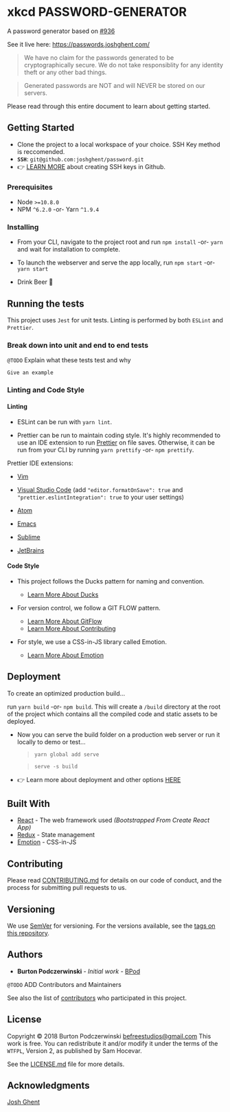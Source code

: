 # xkcd PASSWORD-GENERATOR

A password generator based on [#936](https://xkcd.com/936/)

See it live here: https://passwords.joshghent.com/

> We have no claim for the passwords generated to be cryptographically secure. We do not take responsiblity for any identity theft or any other bad things.

> Generated passwords are NOT and will NEVER be stored on our servers.

Please read through this entire document to learn about getting started.

## Getting Started

- Clone the project to a local workspace of your choice. SSH Key method is reccomended.
- **`SSH`**: `git@github.com:joshghent/password.git`
- :point_right: [LEARN MORE](https://help.github.com/articles/connecting-to-github-with-ssh/) about creating SSH keys in Github.

### Prerequisites

- Node `>=10.8.0`
- NPM `^6.2.0` -or- Yarn `^1.9.4`

### Installing

- From your CLI, navigate to the project root and run `npm install` -or- `yarn` and wait for installation to complete.

- To launch the webserver and serve the app locally, run `npm start` -or- `yarn start`

- Drink Beer :beers:

## Running the tests

This project uses `Jest` for unit tests. Linting is performed by both `ESLint` and `Prettier`.

### Break down into unit and end to end tests

`@TODO` Explain what these tests test and why

```
Give an example
```

### Linting and Code Style

#### Linting

- ESLint can be run with `yarn lint`.

- Prettier can be run to maintain coding style. It's highly recommended to use an IDE extension to run [Prettier](https://github.com/prettier/prettier) on file saves. Otherwise, it can be run from your CLI by running `yarn prettify` -or- `npm prettify`.

Prettier IDE extensions:

- [Vim](https://github.com/prettier/prettier#vim)

- [Visual Studio Code](https://marketplace.visualstudio.com/items?itemName=esbenp.prettier-vscode) (add `"editor.formatOnSave": true` and `"prettier.eslintIntegration": true` to your user settings)

- [Atom](https://github.com/prettier/prettier-atom)

- [Emacs](https://github.com/prettier/prettier/tree/master/editors/emacs)

- [Sublime](https://packagecontrol.io/packages/JsPrettier)

- [JetBrains](https://github.com/prettier/prettier#jetbrains)

#### Code Style

- This project follows the Ducks pattern for naming and convention.

  - [Learn More About Ducks](https://github.com/erikras/ducks-modular-redux)

- For version control, we follow a GIT FLOW pattern.

  - [Learn More About GitFlow](https://nvie.com/posts/a-successful-git-branching-model/)
  - [Learn More About Contributing](CONTRIBUTING.md)

- For style, we use a CSS-in-JS library called Emotion.
  - [Learn More About Emotion](https://github.com/emotion-js/emotion)

## Deployment

To create an optimized production build...

run `yarn build` -or- `npm build`. This will create a `/build` directory at the root of the project which contains all the compiled code and static assets to be deployed.

- Now you can serve the build folder on a production web server or run it locally to demo or test...

  > `yarn global add serve`

  > `serve -s build`

- :point_right: Learn more about deployment and other options [HERE](http://bit.ly/2vY88Kr)

## Built With

- [React](https://github.com/facebook/create-react-app) - The web framework used _(Bootstrapped From Create React App)_
- [Redux](https://redux.js.org/) - State management
- [Emotion](https://emotion.sh/) - CSS-in-JS

## Contributing

Please read [CONTRIBUTING.md](CONTRIBUTING.md) for details on our code of conduct, and the process for submitting pull requests to us.

## Versioning

We use [SemVer](http://semver.org/) for versioning. For the versions available, see the [tags on this repository](https://gitlab.com/kb-construction/kb-construction-client/tags).

## Authors

- **Burton Podczerwinski** - _Initial work_ - [BPod](https://github.com/bpod)

`@TODO` ADD Contributors and Maintainers

See also the list of [contributors](https://github.com/your/project/contributors) who participated in this project.

## License

Copyright © 2018 Burton Podczerwinski <befreestudios@gmail.com>
This work is free. You can redistribute it and/or modify it under the
terms of the `WTFPL`, Version 2,
as published by Sam Hocevar.

See the [LICENSE.md](COPYING.md) file for more details.

## Acknowledgments

[Josh Ghent](https://github.com/joshghent)
